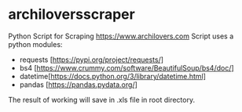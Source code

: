 # archiloversscraper
Python Script for Scraping https://www.archilovers.com
Script uses a python modules: 
* requests [https://pypi.org/project/requests/]
* bs4 [https://www.crummy.com/software/BeautifulSoup/bs4/doc/]
* datetime[https://docs.python.org/3/library/datetime.html]
* pandas [https://pandas.pydata.org/]

The result of working will save in .xls file in root directory.

